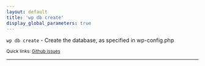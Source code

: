 ```yaml
---
layout: default
title: 'wp db create'
display_global_parameters: true
---
```


`wp db create` - Create the database, as specified in wp-config.php

<small>Quick links: <a href="https://github.com/wp-cli/wp-cli/issues?q=is%3Aopen+label%3Acommand%3Acreate+sort%3Aupdated-desc">Github issues</a></small>

<hr />





